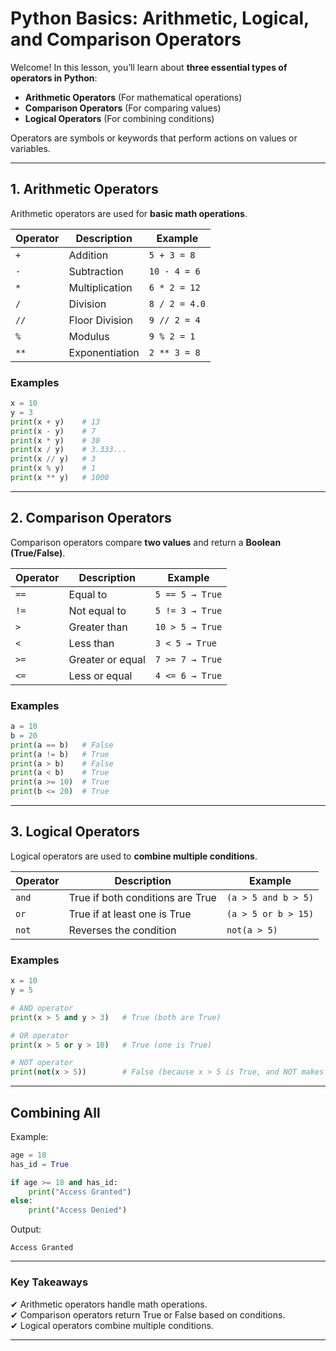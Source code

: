 # Python Basics: Arithmetic, Logical, and Comparison Operators

Welcome! In this lesson, you’ll learn about **three essential types of operators in Python**:

- **Arithmetic Operators** (For mathematical operations)
- **Comparison Operators** (For comparing values)
- **Logical Operators** (For combining conditions)

Operators are symbols or keywords that perform actions on values or variables.

---

## 1. Arithmetic Operators

Arithmetic operators are used for **basic math operations**.

| Operator | Description    | Example       |
| -------- | -------------- | ------------- |
| `+`      | Addition       | `5 + 3 = 8`   |
| `-`      | Subtraction    | `10 - 4 = 6`  |
| `*`      | Multiplication | `6 * 2 = 12`  |
| `/`      | Division       | `8 / 2 = 4.0` |
| `//`     | Floor Division | `9 // 2 = 4`  |
| `%`      | Modulus        | `9 % 2 = 1`   |
| `**`     | Exponentiation | `2 ** 3 = 8`  |

### **Examples**

```python
x = 10
y = 3
print(x + y)    # 13
print(x - y)    # 7
print(x * y)    # 30
print(x / y)    # 3.333...
print(x // y)   # 3
print(x % y)    # 1
print(x ** y)   # 1000
```

---

## 2. Comparison Operators

Comparison operators compare **two values** and return a **Boolean (True/False)**.

| Operator | Description      | Example         |
| -------- | ---------------- | --------------- |
| `==`     | Equal to         | `5 == 5 → True` |
| `!=`     | Not equal to     | `5 != 3 → True` |
| `>`      | Greater than     | `10 > 5 → True` |
| `<`      | Less than        | `3 < 5 → True`  |
| `>=`     | Greater or equal | `7 >= 7 → True` |
| `<=`     | Less or equal    | `4 <= 6 → True` |

### **Examples**

```python
a = 10
b = 20
print(a == b)   # False
print(a != b)   # True
print(a > b)    # False
print(a < b)    # True
print(a >= 10)  # True
print(b <= 20)  # True
```

---

## 3. Logical Operators

Logical operators are used to **combine multiple conditions**.

| Operator | Description                      | Example             |
| -------- | -------------------------------- | ------------------- |
| `and`    | True if both conditions are True | `(a > 5 and b > 5)` |
| `or`     | True if at least one is True     | `(a > 5 or b > 15)` |
| `not`    | Reverses the condition           | `not(a > 5)`        |

### **Examples**

```python
x = 10
y = 5

# AND operator
print(x > 5 and y > 3)   # True (both are True)

# OR operator
print(x > 5 or y > 10)   # True (one is True)

# NOT operator
print(not(x > 5))        # False (because x > 5 is True, and NOT makes it False)
```

---

## Combining All

Example:

```python
age = 18
has_id = True

if age >= 18 and has_id:
    print("Access Granted")
else:
    print("Access Denied")
```

Output:

```
Access Granted
```

---

### Key Takeaways

✔ Arithmetic operators handle math operations.  
✔ Comparison operators return True or False based on conditions.  
✔ Logical operators combine multiple conditions.

---

